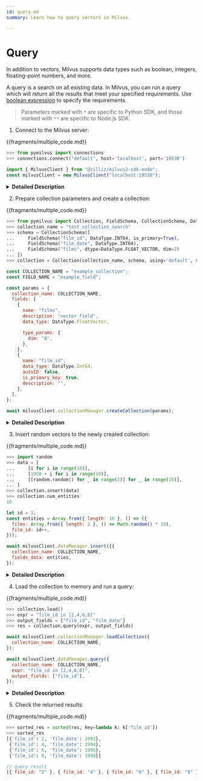 ```yaml
---
id: query.md
summary: Learn how to query vectors in Milvus.

---
```


# Query

In addition to vectors, Milvus supports data types such as boolean, integers, floating-point numbers, and more. 

A query is a search on all existing data. In Milvus, you can run a query which will return all the results that meet your specified requirements. Use [boolean expression](boolean.md) to specify the requirements. 

> Parameters marked with `*` are specific to Python SDK, and those marked with `**` are specific to Node.js SDK.


1. Connect to the Milvus server:

{{fragments/multiple_code.md}}

```python
>>> from pymilvus import connections
>>> connections.connect("default", host='localhost', port='19530')
```

```javascript
import { MilvusClient } from "@zilliz/milvus2-sdk-node";
const milvusClient = new MilvusClient("localhost:19530");
```

<details>
  <summary><b>Detailed Description</b></summary>
<table class="params">
	<thead>
	<tr>
		<th>Parameter</td>
		<th>Description</th>
		<th>Note</th>
	</tr>
	</thead>
	<tbody>
	<tr>
		<td>alias*</td>
		<td>Alias for the Milvus server</td>
    <td>Data type: String<br/>Mandatory</td>
	</tr>
	<tr>
		<td>host*</td>
		<td>IP address of the Milvus server</td>
		<td>Mandatory</td>
	</tr>
	<tr>
		<td>port*</td>
		<td>Port of the Milvus server</td>
		<td>Mandatory</td>
	</tr>
    <tr>
		<td>address**</td>
		<td>Address of the Milvus server.</td>
		<td><code>"server_IP:server_port"</code><br/>Mandatory</td>
	</tr>
	</tbody>
</table>
</details>

2. Prepare collection parameters and create a collection:

{{fragments/multiple_code.md}}

```python
>>> from pymilvus import Collection, FieldSchema, CollectionSchema, DataType
>>> collection_name = "test_collection_search"
>>> schema = CollectionSchema([
...     FieldSchema("film_id", DataType.INT64, is_primary=True),
...     FieldSchema("film_date", DataType.INT64),
...     FieldSchema("films", dtype=DataType.FLOAT_VECTOR, dim=2)
... ])
>>> collection = Collection(collection_name, schema, using='default', shards_num=2)
```

```javascript
const COLLECTION_NAME = "example_collection";
const FIELD_NAME = "example_field";

const params = {
  collection_name: COLLECTION_NAME,
  fields: [
    {
      name: "films",
      description: "vector field",
      data_type: DataType.FloatVector,

      type_params: {
        dim: "8",
      },
    },
    {
      name: "film_id",
      data_type: DataType.Int64,
      autoID: false,
      is_primary_key: true,
      description: "",
    },
  ],
};

await milvusClient.collectionManager.createCollection(params);
```

<details>
  <summary><b>Detailed Description</b></summary>
<table class="params">
	<thead>
	<tr>
		<th>Parameter</td>
		<th>Description</th>
		<th>Note</th>
	</tr>
	</thead>
	<tbody>
	<tr>
		<td>collection_name</td>
		<td>Name of the collection to create</td>
		<td>Data type: String</td>
	</tr>
	<tr>
		<td>field_name</td>
		<td>Name of the field in the collection</td>
		<td>Data type: String</td>
	</tr>
	<tr>
		<td>Schema</td>
		<td>Schema used to create a collection and the fields within. Refer to <a href="field_schema.md">field schema</a> and <a href="collection_schema.md">collection schema</a> for detailed description. </td>
		<td>&nbsp;</td>
	</tr>
	<tr>
		<td>description</td>
		<td>Description of the collection</td>
		<td>Data type: String</td>
	</tr>
  	<tr>
		<td>using*</td>
		<td>By specifying the srever alias here, you can decide in which Milvus server you create a collection.</td>
		<td>Optional</td>
	</tr>
	<tr>
		<td>shards_num*</td>
		<td>Number of the shards for the collection to create</td>
		<td>Optional</td>
	</tr>
	</tbody>
</table>
</details>

3. Insert random vectors to the newly created collection:

{{fragments/multiple_code.md}}

```python
>>> import random
>>> data = [
...     [i for i in range(10)],
...     [1990 + i for i in range(10)],
...     [[random.random() for _ in range(2)] for _ in range(10)],
... ]
>>> collection.insert(data)
>>> collection.num_entities
10
```

```javascript
let id = 1;
const entities = Array.from({ length: 10 }, () => ({
  films: Array.from({ length: 2 }, () => Math.random() * 10),
  film_id: id++,
}));

await milvusClient.dataManager.insert({{
  collection_name: COLLECTION_NAME,
  fields_data: entities,
});
```

<details>
  <summary><b>Detailed Description</b></summary>
<table class="params">
	<thead>
	<tr>
		<th>Parameter</td>
		<th>Description</th>
		<th>Note</th>
	</tr>
	</thead>
	<tbody>
	<tr>
		<td>data</td>
		<td>Data to insert into Milvus</td>
		<td>Mandatory</td>
	</tr>
	<tr>
		<td>partition_name</td>
		<td>Name of the partition to insert data into</td>
		<td>Optional</td>
	</tr>
	<tr>
		<td>timeout*</td>
		<td>Timeout (in seconds) to allow for RPC. Clients wait until server responds or error occurs when it is set to None.</td>
		<td>Optional</td>
	</tr>
	</tbody>
</table>
</details>

4. Load the collection to memory and run a query:

{{fragments/multiple_code.md}}

```python
>>> collection.load()
>>> expr = "film_id in [2,4,6,8]"
>>> output_fields = ["film_id", "film_date"]
>>> res = collection.query(expr, output_fields)
```

```javascript
await milvusClient.collectionManager.loadCollection({
  collection_name: COLLECTION_NAME,
});

await milvusClient.dataManager.query({
  collection_name: COLLECTION_NAME,
  expr: "film_id in [2,4,6,8]",
  output_fields: ["film_id"],
});
```

<details>
  <summary><b>Detailed Description</b></summary>
<table class="params">
	<thead>
	<tr>
		<th>Parameter</td>
		<th>Description</th>
		<th>Note</th>
	</tr>
	</thead>
	<tbody>
	<tr>
		<td>collection_name**</td>
		<td>Name of the collection to load and query</td>
		<td>Mandatory</td>
	</tr>
  <tr>
		<td>expr</td>
		<td>Boolean expression used to filter attribute</td>
		<td>Find more expression details in <a href="boolean.md">Boolean Expression Rules</a>.<br/>Optional</td>
	</tr>
  <tr>
		<td>output_fields</td>
		<td>Name of the field to return (vector field not support in current release)</td>
		<td>Mandatory</td>
	</tr>
	</tbody>
</table>
</details>

5. Check the returned results:

{{fragments/multiple_code.md}}

```python
>>> sorted_res = sorted(res, key=lambda k: k['film_id'])
>>> sorted_res
[{'film_id': 2, 'film_date': 1992},
 {'film_id': 4, 'film_date': 1994},
 {'film_id': 6, 'film_date': 1996},
 {'film_id': 8, 'film_date': 1998}]
```

```javascript
// query result
[{ film_id: "2" }, { film_id: "4" }, { film_id: "6" }, { film_id: "8" }];
```

